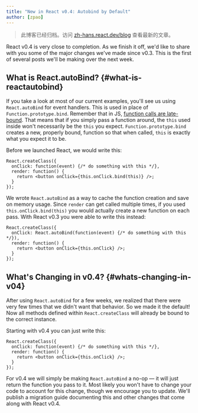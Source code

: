 ```yaml
---
title: "New in React v0.4: Autobind by Default"
author: [zpao]
---
```


<div class="scary">

> 此博客已经归档。访问 [zh-hans.react.dev/blog](https://zh-hans.react.dev/blog) 查看最新的文章。

</div>

React v0.4 is very close to completion. As we finish it off, we'd like to share with you some of the major changes we've made since v0.3. This is the first of several posts we'll be making over the next week.


## What is React.autoBind? {#what-is-reactautobind}

If you take a look at most of our current examples, you'll see us using `React.autoBind` for event handlers. This is used in place of `Function.prototype.bind`. Remember that in JS, [function calls are late-bound](https://bonsaiden.github.io/JavaScript-Garden/#function.this). That means that if you simply pass a function around, the `this` used inside won't necessarily be the `this` you expect. `Function.prototype.bind` creates a new, properly bound, function so that when called, `this` is exactly what you expect it to be.

Before we launched React, we would write this:

```js{4}
React.createClass({
  onClick: function(event) {/* do something with this */},
  render: function() {
    return <button onClick={this.onClick.bind(this)} />;
  }
});
```

We wrote `React.autoBind` as a way to cache the function creation and save on memory usage. Since `render` can get called multiple times, if you used `this.onClick.bind(this)` you would actually create a new function on each pass. With React v0.3 you were able to write this instead:

```js{2,4}
React.createClass({
  onClick: React.autoBind(function(event) {/* do something with this */}),
  render: function() {
    return <button onClick={this.onClick} />;
  }
});
```


## What's Changing in v0.4? {#whats-changing-in-v04}

After using `React.autoBind` for a few weeks, we realized that there were very few times that we didn't want that behavior. So we made it the default! Now all methods defined within `React.createClass` will already be bound to the correct instance.

Starting with v0.4 you can just write this:

```js{2,4}
React.createClass({
  onClick: function(event) {/* do something with this */},
  render: function() {
    return <button onClick={this.onClick} />;
  }
});
```

For v0.4 we will simply be making `React.autoBind` a no-op — it will just return the function you pass to it. Most likely you won't have to change your code to account for this change, though we encourage you to update. We'll publish a migration guide documenting this and other changes that come along with React v0.4.
